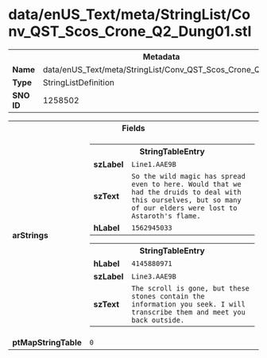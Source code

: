 <h1>data/enUS_Text/meta/StringList/Conv_QST_Scos_Crone_Q2_Dung01.stl</h1><table><tr><th colspan="100%">Metadata</th></tr><tr><td><b>Name</b></td><td>data/enUS_Text/meta/StringList/Conv_QST_Scos_Crone_Q2_Dung01.stl</td></tr><tr><td><b>Type</b></td><td>StringListDefinition</td></tr><tr><td><b>SNO ID</b></td><td>1258502</td></tr></table>

<table><tr><th colspan="100%">Fields</th></tr><tr><td><b>arStrings</b></td><td><table><tr><th colspan="100%">StringTableEntry</th></tr><tr><td><b>szLabel</b></td><td><code>Line1.AAE9B</code></td></tr><tr><td><b>szText</b></td><td><code>So the wild magic has spread even to here. Would that we had the druids to deal with this ourselves, but so many of our elders were lost to Astaroth's flame.</code></td></tr><tr><td><b>hLabel</b></td><td><code>1562945033</code></td></tr></table>


<table><tr><th colspan="100%">StringTableEntry</th></tr><tr><td><b>hLabel</b></td><td><code>4145880971</code></td></tr><tr><td><b>szLabel</b></td><td><code>Line3.AAE9B</code></td></tr><tr><td><b>szText</b></td><td><code>The scroll is gone, but these stones contain the information you seek. I will transcribe them and meet you back outside.</code></td></tr></table>


</td></tr><tr><td><b>ptMapStringTable</b></td><td><code>0</code></td></tr></table>

